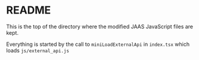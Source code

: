 # README

This is the top of the directory where the modified JAAS JavaScript files are kept.

Everything is started by the call to `miniLoadExternalApi` in `index.tsx` which loads `js/external_api.js`
